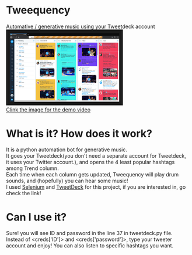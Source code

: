 # Tweequency
Automative / generative music using your Tweetdeck account<br/>
<a href="https://vimeo.com/user27717826/review/317746274/18ece97984" target="_blank"><img src="ScreenShot.png" 
alt="IMAGE ALT TEXT HERE" width="300" border="10" /></a><br/>
[Clink the image for the demo video](https://vimeo.com/user27717826/review/317746274/18ece97984)

# What is it? How does it work?
It is a python automation bot for generative music.<br/>
It goes your Tweetdeck(you don't need a separate account for Tweetdeck, it uses your Twitter account.), and opens the 4 least popular hashtags among Trend column.<br/>
Each time when each column gets updated, Tweequency will play drum sounds, and (hopefully) you can hear some music!<br/>
I used [Selenium](https://www.guru99.com/selenium-tutorial.html) and [TweetDeck](https://tweetdeck.twitter.com/) for this project, if you are interested in, go check the link!

# Can I use it?
Sure! you will see ID and password in the line 37 in tweetdeck.py file.<br/> Instead of <creds['ID']> and <creds['password']>, type your tweeter account and enjoy!
You can also listen to specific hashtags you want.

